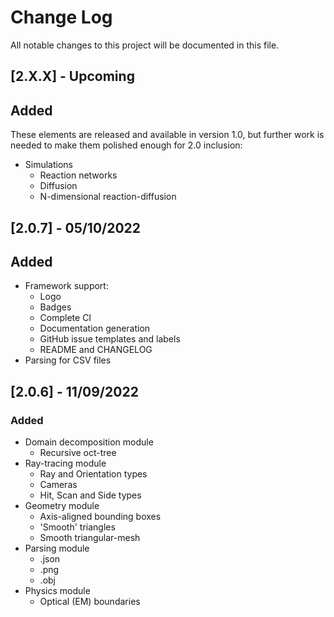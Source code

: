 # Change Log

All notable changes to this project will be documented in this file.

## [2.X.X] - Upcoming

## Added

These elements are released and available in version 1.0, but further work is needed to make them polished enough for 2.0 inclusion:

-   Simulations
    -   Reaction networks
    -   Diffusion
    -   N-dimensional reaction-diffusion

## [2.0.7] - 05/10/2022

## Added

-   Framework support:
    -   Logo
    -   Badges
    -   Complete CI
    -   Documentation generation
    -   GitHub issue templates and labels
    -   README and CHANGELOG
-   Parsing for CSV files

## [2.0.6] - 11/09/2022

### Added

-   Domain decomposition module
    -   Recursive oct-tree
-   Ray-tracing module
    -   Ray and Orientation types
    -   Cameras
    -   Hit, Scan and Side types
-   Geometry module
    -   Axis-aligned bounding boxes
    -   'Smooth' triangles
    -   Smooth triangular-mesh
-   Parsing module
    -   .json
    -   .png
    -   .obj
-   Physics module
    -   Optical (EM) boundaries
